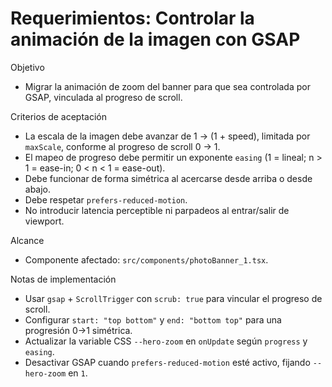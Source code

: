 # Requerimientos: Controlar la animación de la imagen con GSAP

Objetivo
- Migrar la animación de zoom del banner para que sea controlada por GSAP, vinculada al progreso de scroll.

Criterios de aceptación
- La escala de la imagen debe avanzar de 1 → (1 + speed), limitada por `maxScale`, conforme al progreso de scroll 0 → 1.
- El mapeo de progreso debe permitir un exponente `easing` (1 = lineal; n > 1 = ease-in; 0 < n < 1 = ease-out).
- Debe funcionar de forma simétrica al acercarse desde arriba o desde abajo.
- Debe respetar `prefers-reduced-motion`.
- No introducir latencia perceptible ni parpadeos al entrar/salir de viewport.

Alcance
- Componente afectado: `src/components/photoBanner_1.tsx`.

Notas de implementación
- Usar `gsap` + `ScrollTrigger` con `scrub: true` para vincular el progreso de scroll.
- Configurar `start: "top bottom"` y `end: "bottom top"` para una progresión 0→1 simétrica.
- Actualizar la variable CSS `--hero-zoom` en `onUpdate` según `progress` y `easing`.
- Desactivar GSAP cuando `prefers-reduced-motion` esté activo, fijando `--hero-zoom` en `1`.
